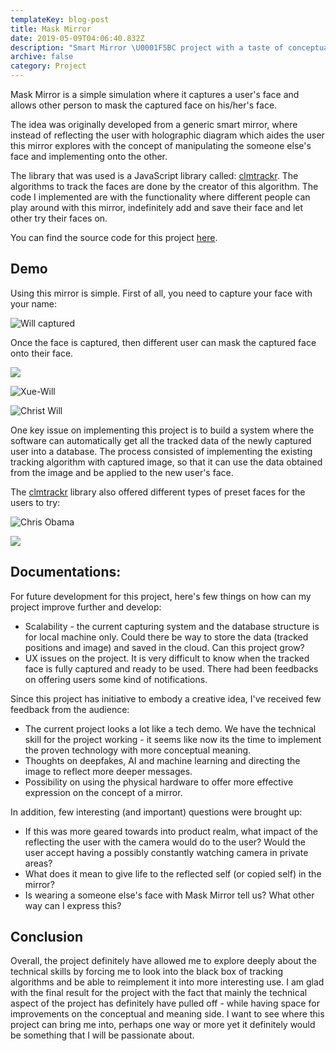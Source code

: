 ```yaml
---
templateKey: blog-post
title: Mask Mirror
date: 2019-05-09T04:06:40.832Z
description: "Smart Mirror \U0001F5BC project with a taste of conceptual drop \U0001F3A8"
archive: false
category: Project
---
```

Mask Mirror is a simple simulation where it captures a user's face and allows other person to mask the captured face on his/her's face.

The idea was originally developed from a generic smart mirror, where instead of reflecting the user with holographic diagram which aides the user this mirror explores with the concept of manipulating the someone else's face and implementing onto the other.

The library that was used is a JavaScript library called: [clmtrackr](https://github.com/auduno/clmtrackr). The algorithms to track the faces are done by the creator of this algorithm. The code I implemented are with the functionality where different people can play around with this mirror, indefinitely add and save their face and let other try their faces on.

You can find the source code for this project [here](https://github.com/withoutwax/ARTTECH-4900-001-Advanced-Art-Tech-Projects).

## Demo

Using this mirror is simple. First of all, you need to capture your face with your name:

![](/img/01-will-captured.gif "Will captured")

Once the face is captured, then different user can mask the captured face onto their face.

![](/img/02-will-will.gif)

![](/img/01-xue-will.gif "Xue-Will")

![](/img/02-chris-will.gif "Christ Will")

One key issue on implementing this project is to build a system where the software can automatically get all the tracked data of the newly captured user into a database. The process consisted of implementing the existing tracking algorithm with captured image, so that it can use the data obtained from the image and be applied to the new user's face.

The [clmtrackr](https://github.com/auduno/clmtrackr) library also offered different types of preset faces for the users to try:

![](/img/03-will_2.gif "Chris Obama")

![](/img/03-will_6.gif)



## Documentations:

For future development for this project, here's few things on how can my project improve further and develop:

* Scalability - the current capturing system and the database structure is for local machine only. Could there be way to store the data (tracked positions and image) and saved in the cloud. Can this project grow?
* UX issues on the project. It is very difficult to know when the tracked face is fully captured and ready to be used. There had been feedbacks on offering users some kind of notifications.

Since this project has initiative to embody a creative idea, I've received few feedback from the audience:

* The current project looks a lot like a tech demo. We have the technical skill for the project working - it seems like now its the time to implement the proven technology with more conceptual meaning.
* Thoughts on deepfakes, AI and machine learning and directing the image to reflect more deeper messages.
* Possibility on using the physical hardware to offer more effective expression on the concept of a mirror.

In addition, few interesting (and important) questions were brought up:

* If this was more geared towards into product realm, what impact of the reflecting the user with the camera would do to the user? Would the user accept having a possibly constantly watching camera in private areas?
* What does it mean to give life to the reflected self (or copied self) in the mirror? 
* Is wearing a someone else's face with Mask Mirror tell us? What other way can I express this?



## Conclusion

Overall, the project definitely have allowed me to explore deeply about the technical skills by forcing me to look into the black box of tracking algorithms and be able to reimplement it into more interesting use. I am glad with the final result for the project with the fact that mainly the technical aspect of the project has definitely have pulled off - while having space for improvements on the conceptual and meaning side. I want to see where this project can bring me into, perhaps one way or more yet it definitely would be something that I will be passionate about.
